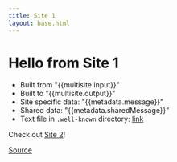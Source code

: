 ```yaml
---
title: Site 1
layout: base.html
---
```


# Hello from Site 1

- Built from "{{multisite.input}}"
- Built to "{{multisite.output}}"
- Site specific data: "{{metadata.message}}"
- Shared data: "{{metadata.sharedMessage}}"
- Text file in `.well-known` directory: [link]({{metadata.wellknownTxt}})

Check out [Site 2](https://11ty-multisite-site2.netlify.app)!

[Source]({{metadata.githubURL}})